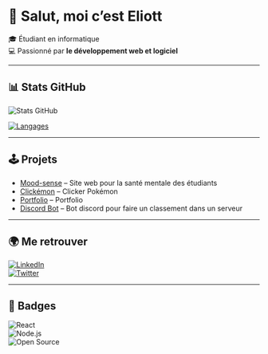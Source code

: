 # 👋 Salut, moi c’est Eliott

🎓 Étudiant en informatique   
💻 Passionné par **le développement web et logiciel**  

---

## 📊 Stats GitHub
![Stats GitHub](https://github-readme-stats.vercel.app/api?username=eliott-colin&show_icons=true&theme=tokyonight)

[![Langages](https://github-readme-stats.vercel.app/api/top-langs/?username=eliott-colin&layout=compact&theme=tokyonight&cache_seconds=180)](https://github.com/eliott-colin)


---




## 🕹️ Projets
- [Mood-sense](https://github.com/eliott-colin/Mood-sense/) – Site web pour la santé mentale des étudiants 
- [Clickémon](https://github.com/eliott-colin/clicker-game) – Clicker Pokémon
- [Portfolio](https://github.com/eliott-colin/portfolio-vite) – Portfolio
- [Discord Bot](https://github.com/eliott-colin/maxeur) – Bot discord pour faire un classement dans un serveur 

---

## 🌍 Me retrouver
[![LinkedIn](https://img.shields.io/badge/LinkedIn-Eliott-blue?logo=linkedin)](https://linkedin.com/in/eliott-colin)  
[![Twitter](https://img.shields.io/badge/Twitter-@eliott_dev_-1DA1F2?logo=twitter)](https://twitter.com/eliott_dev_)  

---



## 🎨 Badges

![React](https://img.shields.io/badge/React-Frontend-61DAFB?logo=react&style=for-the-badge)  
![Node.js](https://img.shields.io/badge/Node.js-Backend-339933?logo=node.js&style=for-the-badge)  
![Open Source](https://img.shields.io/badge/Open%20Source-Contributor-FF69B4?style=for-the-badge)   


